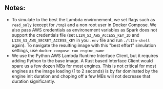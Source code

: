 ## Notes:

- To simulate to the best the Lambda environement, we set flags such as
  `read_only` (except for `/tmp`) and a non root user in Docker Compose. We also
  pass AWS credentials as environement variables as Spark does not support the
  credentials file (set `L12N_S3_AWS_ACCESS_KEY_ID` and
  `L12N_S3_AWS_SECRET_ACCESS_KEY` in you `.env` file and run `./l12n-shell`
  again). To navigate the resulting image with this "best effort" simulation
  settings, use `docker compose run engine_name`
- We use the Python AWS Lambda Runtime Interface Client, but it requires adding
  Python to the base image. A Rust based Interface Client would spare us a few
  dozen MBs for most engines. This is not critical for most engines as the image
  loading (1 to 2 seconds) is by far dominated by the engine init duration and
  choping off a few MBs will not decrease that duration significantly.
